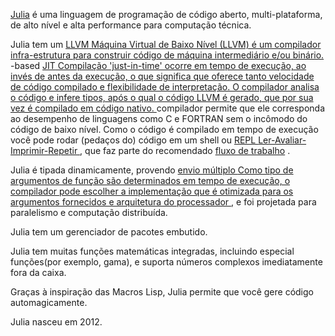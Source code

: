 [Julia](https://julialang.org) é uma linguagem de programação de código aberto,
multi-plataforma, de alto nível e alta performance para computação técnica.

Julia tem um
<a class="tooltip" href="#">LLVM<span> Máquina Virtual de Baixo Nível (LLVM) é um compilador
infra-estrutura para construir código de máquina intermediário e/ou binário.
</span></a>-based
<a class="tooltip" href="#">JIT<span> Compilação 'just-in-time' ocorre em
tempo de execução, ao invés de antes da execução, o que significa que oferece tanto
velocidade de código compilado e flexibilidade de interpretação. O
compilador analisa o código e infere tipos, após o qual o código LLVM é
gerado, que por sua vez é compilado em código nativo.  </span></a>
compilador permite que ele corresponda ao desempenho de linguagens como C
e FORTRAN sem o incômodo do código de baixo nível. Como o código é
compilado em tempo de execução você pode rodar (pedaços do) código em um shell ou
<a class="tooltip" href="#">REPL <span> Ler-Avaliar-Imprimir-Repetir </span></a>,
que faz parte do recomendado
[fluxo de trabalho](https://docs.julialang.org/en/stable/manual/workflow-tips) .

Julia é tipada dinamicamente, provendo
<a class="tooltip" href="#">envio múltiplo <span> Como
tipo de argumentos de função são determinados em tempo de execução, o compilador pode
escolher a implementação que é otimizada para os argumentos fornecidos
e arquitetura do processador </span></a> , e foi projetada para
paralelismo e computação distribuída.

Julia tem um gerenciador de pacotes embutido.

Julia tem muitas funções matemáticas integradas, incluindo especial
funções(por exemplo, gama), e suporta números complexos imediatamente fora da caixa.

Graças à inspiração das Macros Lisp, Julia permite que você gere código automagicamente.

Julia nasceu em 2012.